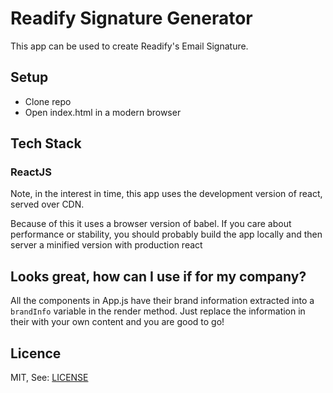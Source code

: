 # Readify Signature Generator

This app can be used to create Readify's Email Signature.


## Setup
- Clone repo
- Open index.html in a modern browser

## Tech Stack
### ReactJS
Note, in the interest in time, this app  uses the development version of react, served over CDN. 

Because of this it uses a browser version of babel. If you care about performance or stability, 
you should probably build the app locally and then server a minified version with production react

## Looks great, how can I use if for my company?
All the components in App.js have their brand information extracted into a `brandInfo` variable in the render method.
Just replace the information in their with your own content and you are good to go! 

## Licence 
MIT, See: [LICENSE](https://github.com/Readify/readify-signatures/blob/master/LICENSE)